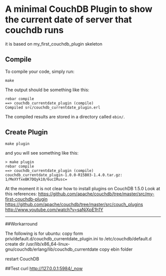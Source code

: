 # A minimal CouchDB Plugin to show the current date of server that couchdb runs

it is based on my_first_couchdb_plugin skeleton

## Compile

To compile your code, simply run:

    make

The output should be something like this:

    rebar compile
    ==> couchdb_currentdate_plugin (compile)
    Compiled src/couchdb_currentdate_plugin.erl

The compiled results are stored in a directory called `ebin/`. 


## Create Plugin

    make plugin

and you will see something like this:

    > make plugin
    rebar compile
    ==> couchdb_currentdate_plugin (compile)
    couchdb_currentdate_plugin-1.0.0-R15B03-1.4.0.tar.gz: 1/MeXYfxeBK7DQyk10/6ucIRusc=

At the moment it is not clear how to install plugins on CouchDB 1.5.0
Look at this references: 
https://github.com/apache/couchdb/tree/master/src/my-first-couchdb-plugin
https://github.com/apache/couchdb/tree/master/src/couch_plugins
http://www.youtube.com/watch?v=saNjXpE1h1Y

* * *

##Workarround

The following is for ubuntu:
copy form priv/default.d/couchdb_currentdate_plugin.ini to /etc/couchdb/default.d
create dir /usr/lib/x86_64-linux-gnu/couchdb/erlang/lib/couchdb_currentdate
copy ebin folder

restart CouchDB

##Test
curl http://127.0.0.1:5984/_now




